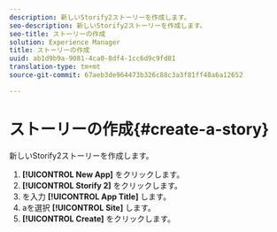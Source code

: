 ```yaml
---
description: 新しいStorify2ストーリーを作成します。
seo-description: 新しいStorify2ストーリーを作成します。
seo-title: ストーリーの作成
solution: Experience Manager
title: ストーリーの作成
uuid: ab1d9b9a-9081-4ca0-8df4-1cc6d9c9fd81
translation-type: tm+mt
source-git-commit: 67aeb3de964473b326c88c3a3f81ff48a6a12652

---
```



# ストーリーの作成{#create-a-story}

新しいStorify2ストーリーを作成します。

1. **[!UICONTROL New App]** をクリックします。
1. **[!UICONTROL Storify 2]** をクリックします。
1. を入力 **[!UICONTROL App Title]** します。
1. aを選択 **[!UICONTROL Site]** します。
1. **[!UICONTROL Create]** をクリックします。
